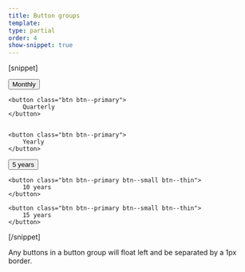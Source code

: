 ```yaml
---
title: Button groups
template:
type: partial
order: 4
show-snippet: true
---
```

[snippet]
<div class="btn-group">
    <button class="btn btn--primary">
        Monthly
    </button>

    <button class="btn btn--primary">
        Quarterly
    </button>


    <button class="btn btn--primary">
        Yearly
    </button>
</div>

<!-- Small thin buttons -->
<div class="btn-group">
    <button class="btn btn--primary btn--small btn--thin">
        5 years
    </button>

    <button class="btn btn--primary btn--small btn--thin">
        10 years
    </button>

    <button class="btn btn--primary btn--small btn--thin">
        15 years
    </button>
</div>
[/snippet]

Any buttons in a button group will float left and be separated by a 1px border.